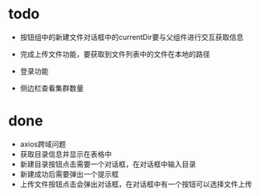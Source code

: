 # todo
- 按钮组中的新建文件对话框中的currentDir要与父组件进行交互获取信息
- 完成上传文件功能，要获取到文件列表中的文件在本地的路径

- 登录功能
- 侧边栏查看集群数量

# done
- axios跨域问题
- 获取目录信息并显示在表格中
- 新建目录按钮点击需要一个对话框，在对话框中输入目录
- 新建成功后需要弹出一个提示框
- 上传文件按钮点击会弹出对话框，在对话框中有一个按钮可以选择文件上传



